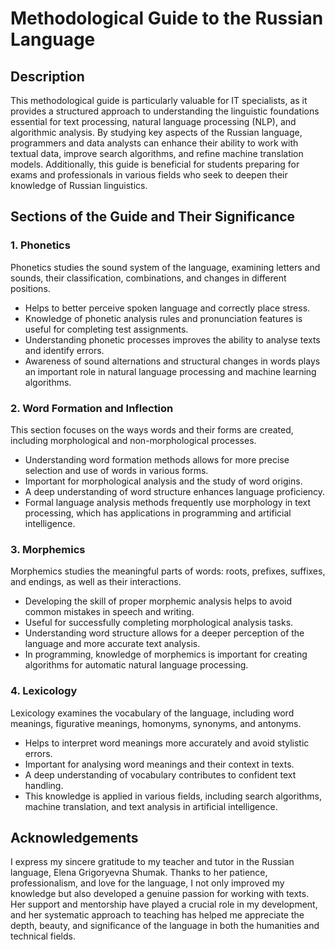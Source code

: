 # Methodological Guide to the Russian Language

## Description

This methodological guide is particularly valuable for IT specialists, as it provides a structured approach to understanding the linguistic foundations essential for text processing, natural language processing (NLP), and algorithmic analysis. 
By studying key aspects of the Russian language, programmers and data analysts can enhance their ability to work with textual data, improve search algorithms, and refine machine translation models. 
Additionally, this guide is beneficial for students preparing for exams and professionals in various fields who seek to deepen their knowledge of Russian linguistics.

## Sections of the Guide and Their Significance

### 1. Phonetics
Phonetics studies the sound system of the language, examining letters and sounds, their classification, combinations, and changes in different positions.

- Helps to better perceive spoken language and correctly place stress.  
- Knowledge of phonetic analysis rules and pronunciation features is useful for completing test assignments.  
- Understanding phonetic processes improves the ability to analyse texts and identify errors.  
- Awareness of sound alternations and structural changes in words plays an important role in natural language processing and machine learning algorithms.  

### 2. Word Formation and Inflection
This section focuses on the ways words and their forms are created, including morphological and non-morphological processes.

- Understanding word formation methods allows for more precise selection and use of words in various forms.  
- Important for morphological analysis and the study of word origins.  
- A deep understanding of word structure enhances language proficiency.  
- Formal language analysis methods frequently use morphology in text processing, which has applications in programming and artificial intelligence.  

### 3. Morphemics
Morphemics studies the meaningful parts of words: roots, prefixes, suffixes, and endings, as well as their interactions.

- Developing the skill of proper morphemic analysis helps to avoid common mistakes in speech and writing.  
- Useful for successfully completing morphological analysis tasks.  
- Understanding word structure allows for a deeper perception of the language and more accurate text analysis.  
- In programming, knowledge of morphemics is important for creating algorithms for automatic natural language processing.  

### 4. Lexicology
Lexicology examines the vocabulary of the language, including word meanings, figurative meanings, homonyms, synonyms, and antonyms.

- Helps to interpret word meanings more accurately and avoid stylistic errors.  
- Important for analysing word meanings and their context in texts.  
- A deep understanding of vocabulary contributes to confident text handling.  
- This knowledge is applied in various fields, including search algorithms, machine translation, and text analysis in artificial intelligence.  

## Acknowledgements

I express my sincere gratitude to my teacher and tutor in the Russian language, Elena Grigoryevna Shumak. Thanks to her patience, professionalism, and love for the language, I not only improved my knowledge but also developed a genuine passion for working with texts. Her support and mentorship have played a crucial role in my development, and her systematic approach to teaching has helped me appreciate the depth, beauty, and significance of the language in both the humanities and technical fields.

